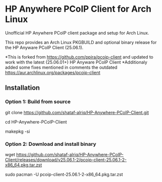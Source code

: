 # HP Anywhere PCoIP Client for Arch Linux
Unofficial HP Anywhere PCoIP client package and setup for Arch Linux.

This repo provides an Arch Linux PKGBUILD and optional binary release for the HP Anyware PCoIP Client (25.06.1).

*This is forked from https://github.com/ppira/pcoip-client and updated to work with the latest (25.06.01+) HP Anyware PCoIP Client
*Additionaly added some fixes mentioned in comments the outdated https://aur.archlinux.org/packages/pcoip-client

## Installation

### Option 1: Build from source

git clone https://github.com/shataf-alriq/HP-Anywhere-PCoIP-Client.git 

cd HP-Anywhere-PCoIP-Client

makepkg -si

### Option 2: Download and install binary

wget https://github.com/shataf-alriq/HP-Anywhere-PCoIP-Client/releases/download/v25.06.1-2/pcoip-client-25.06.1-2-x86_64.pkg.tar.zst

sudo pacman -U pcoip-client-25.06.1-2-x86_64.pkg.tar.zst
